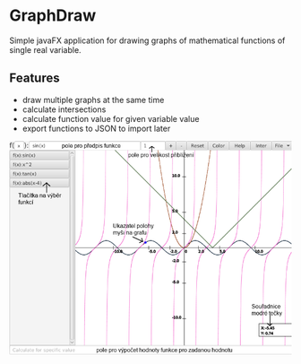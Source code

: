# GraphDraw

Simple javaFX application for drawing graphs of mathematical functions of single real variable.

## Features
* draw multiple graphs at the same time
* calculate intersections
* calculate function value for given variable value
* export functions to JSON to import later

![screenshot](documentation/img/layout.png)


